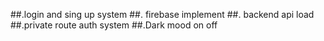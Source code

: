 ##.login and sing up system
##. firebase implement
##. backend api load
##.private route auth system
##.Dark mood on off
